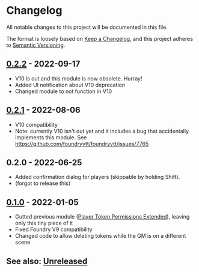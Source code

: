# Changelog
All notable changes to this project will be documented in this file.

The format is loosely based on [Keep a Changelog](https://keepachangelog.com/en/1.0.0/),
and this project adheres to [Semantic Versioning](https://semver.org/spec/v2.0.0.html).

##  [0.2.2] - 2022-09-17
- V10 is out and this module is now obsolete.  Hurray!
- Added UI notification about V10 deprecation
- Changed module to not function in V10

##  [0.2.1] - 2022-08-06
- V10 compatibility
- Note:  currently V10 isn't out yet and it includes a bug that accidentally implements this module.
See https://github.com/foundryvtt/foundryvtt/issues/7765

##  0.2.0 - 2022-06-25
- Added confirmation dialog for players (skippable by holding Shift).
- (forgot to release this)

##  [0.1.0] - 2022-01-05
- Gutted previous module ([Player Token Permissions Extended](https://github.com/VanceCole/player-token-permissions/)), leaving only this tiny piece of it
- Fixed Foundry V9 compatibility
- Changed code to allow deleting tokens while the GM is on a different scene

## See also: [Unreleased]

[0.1.0]: https://github.com/shemetz/allow-players-to-delete-their-tokens/compare/0.0.3...0.1.0
[0.2.1]: https://github.com/shemetz/allow-players-to-delete-their-tokens/compare/0.1.0...0.2.1
[0.2.2]: https://github.com/shemetz/allow-players-to-delete-their-tokens/compare/0.2.1...0.2.2
[Unreleased]: https://github.com/shemetz/allow-players-to-delete-their-tokens/compare/0.2.2...HEAD
